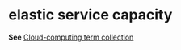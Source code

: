 # elastic service capacity

**See** [Cloud-computing term collection](/style-guide/a-z-word-list-term-collections/term-collections/cloud-computing-terms)
